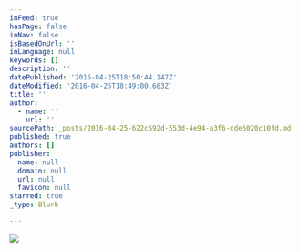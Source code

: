 ```yaml
---
inFeed: true
hasPage: false
inNav: false
isBasedOnUrl: ''
inLanguage: null
keywords: []
description: ''
datePublished: '2016-04-25T18:50:44.147Z'
dateModified: '2016-04-25T18:49:00.663Z'
title: ''
author:
  - name: ''
    url: ''
sourcePath: _posts/2016-04-25-622c592d-553d-4e94-a3f6-dde6020c10fd.md
published: true
authors: []
publisher:
  name: null
  domain: null
  url: null
  favicon: null
starred: true
_type: Blurb

---
```

![](https://s3-us-west-2.amazonaws.com/the-grid-img/p/6fd3faa86cc4098d4b95f4921d5a7e53160b9cb8.jpg)